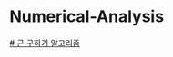 # Numerical-Analysis

<a href="https://github.com/yanggak12/Numerical-Analysis/tree/main/find%20x%20method"># 근 구하기 알고리즘</a>
